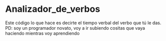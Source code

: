 # Analizador_de_verbos
Este código lo que hace es decirte el tiempo verbal del verbo que tú le das. PD: soy un programador novato, voy a ir subiendo cositas que vaya haciendo mientras voy aprendiendo
